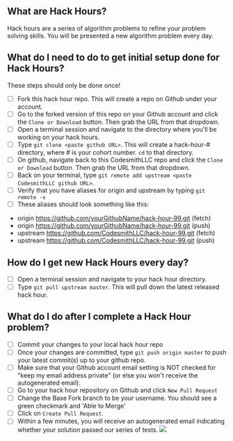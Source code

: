 ## 

## What are Hack Hours?
Hack hours are a series of algorithm problems to refine your problem solving skills. You will be presented a new algorithm problem every day.

## What do I need to do to get initial setup done for Hack Hours?
These steps should only be done once!
- [ ] Fork this hack hour repo.  This will create a repo on Github under your account.  
- [ ] Go to the forked version of this repo on your Github account and click the `Clone or Download` button.  Then grab the URL from that dropdown.
- [ ] Open a terminal session and navigate to the directory where you'll be working on your hack hours.
- [ ] Type `git clone <paste github URL>`.  This will create a hack-hour-# directory, where # is your cohort number.  `cd` to that directory.  
- [ ] On github, navigate back to this CodesmithLLC repo and click the `Clone or Download` button.  Then grab the URL from that dropdown.
- [ ] Back on your terminal, type `git remote add upstream <paste CodesmithLLC github URL>`.  
- [ ] Verify that you have aliases for origin and upstream by typing `git remote -v`
- [ ] These aliases should look something like this:
- origin	https://github.com/yourGithubName/hack-hour-99.git (fetch)
- origin	https://github.com/yourGithubName/hack-hour-99.git (push)
- upstream	https://github.com/CodesmithLLC/hack-hour-99.git (fetch)
- upstream	https://github.com/CodesmithLLC/hack-hour-99.git (push)

## How do I get new Hack Hours every day?
- [ ] Open a terminal session and navigate to your hack hour directory.
- [ ] Type `git pull upstream master`.  This will pull down the latest released hack hour.

## What do I do after I complete a Hack Hour problem?
- [ ] Commit your changes to your local hack hour repo
- [ ] Once your changes are committed, type `git push origin master` to push your latest commit(s) up to your github repo.
- [ ] Make sure that your Github account email setting is NOT checked for "keep my email address private" (or else you won't receive the autogenerated email).
- [ ] Go to your hack hour repository on Github and click `New Pull Request`
- [ ] Change the Base Fork branch to be your username.  You should see a green checkmark and 'Able to Merge'
- [ ] Click on `Create Pull Request`.
- [ ] Within a few minutes, you will receive an autogenerated email indicating whether your solution passed our series of tests.
![](https://www.dropbox.com/s/nc5fjycummdfyxn/pull-request-hack-hours.png?dl=1)
<br>


